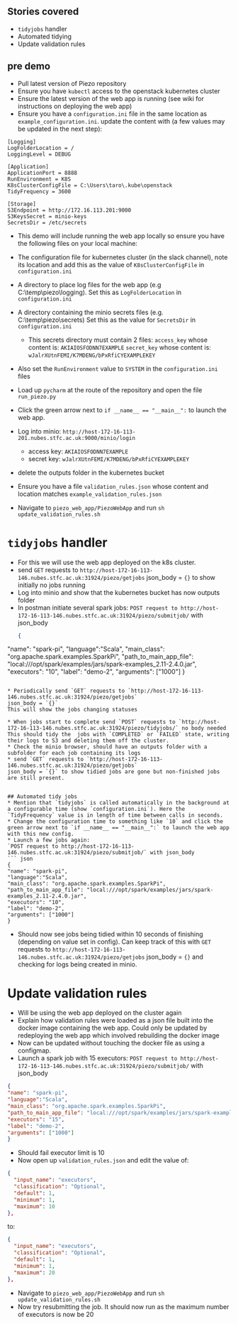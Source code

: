## Stories covered

* `tidyjobs` handler
* Automated tidying
* Update validation rules

## pre demo

* Pull latest version of Piezo repository
* Ensure you have `kubectl` access to the openstack kubernetes cluster
* Ensure the latest version of the web app is running (see wiki for instructions on deploying the web app)
* Ensure you have a `configuration.ini` file in the same location as `example_configuration.ini`.
update the content with (a few values may be updated in the next step):

```
[Logging]
LogFolderLocation = /
LoggingLevel = DEBUG

[Application]
ApplicationPort = 8888
RunEnvironment = K8S
K8sClusterConfigFile = C:\Users\taro\.kube\openstack
TidyFrequency = 3600

[Storage]
S3Endpoint = http://172.16.113.201:9000
S3KeysSecret = minio-keys
SecretsDir = /etc/secrets
```

* This demo will include running the web app locally so ensure you have the following files on your local machine:

- The configuration file for kubernetes cluster (in the slack channel), note its location and add this as the value of `K8sClusterConfigFile` in `configuration.ini`
- A directory to place log files for the web app (e.g C:\temp\piezo\logging\). Set this as `LogFolderLocation` in `configuration.ini`
- A directory containing the minio secrets files (e.g.  C:\temp\piezo\secrets\) Set this as the value for `SecretsDir` in `configuration.ini`
  - This secrets directory must contain 2 files:
      `access_key` whose content is: `AKIAIOSFODNN7EXAMPLE`
      `secret_key` whose content is: `wJalrXUtnFEMI/K7MDENG/bPxRfiCYEXAMPLEKEY`

- Also set the `RunEnvironment` value to `SYSTEM` in the `configuration.ini` files


* Load up `pycharm` at the route of the repository and open the file `run_piezo.py`
* Click the green arrow next to `if __name__ == "__main__":` to launch the web app.

* Log into minio: `http://host-172-16-113-201.nubes.stfc.ac.uk:9000/minio/login`
  - access key: `AKIAIOSFODNN7EXAMPLE`
  - secret key: `wJalrXUtnFEMI/K7MDENG/bPxRfiCYEXAMPLEKEY`
* delete the outputs folder in the kubernetes bucket

*  Ensure you have a file `validation_rules.json` whose content and location matches `example_validation_rules.json`
* Navigate to `piezo_web_app/PiezoWebApp` and run `sh update_validation_rules.sh`

# `tidyjobs` handler

* For this we will use the web app deployed on the k8s cluster.
* send `GET` requests to `http://host-172-16-113-146.nubes.stfc.ac.uk:31924/piezo/getjobs`
json_body = `{}` to show initially no jobs running
* Log into minio and show that the kubernetes bucket has now outputs folder
* In postman initiate several spark jobs:
  `POST request to http://host-172-16-113-146.nubes.stfc.ac.uk:31924/piezo/submitjob/` with json_body
  ``` json
  {
 "name": "spark-pi",
 "language":"Scala",
 "main_class": "org.apache.spark.examples.SparkPi",
 "path_to_main_app_file": "local:///opt/spark/examples/jars/spark-examples_2.11-2.4.0.jar",
 "executors": "10",
 "label": "demo-2",
 "arguments": ["1000"]
  }
  ```

* Periodically send `GET` requests to `http://host-172-16-113-146.nubes.stfc.ac.uk:31924/piezo/getjobs`
json_body = `{}`
This will show the jobs changing statuses

* When jobs start to complete send `POST` requests to `http://host-172-16-113-146.nubes.stfc.ac.uk:31924/piezo/tidyjobs/` no body needed
This should tidy the  jobs with `COMPLETED` or `FAILED` state, writing their logs to S3 and deleting them off the cluster.
* Check the minio browser, should have an outputs folder with a subfolder for each job containing its logs
* send `GET` requests to `http://host-172-16-113-146.nubes.stfc.ac.uk:31924/piezo/getjobs`
json_body = `{}` to show tidied jobs are gone but non-finished jobs are still present.


## Automated tidy jobs
* Mention that `tidyjobs` is called automatically in the background at a configurable time (show `configuration.ini`). Here the `TidyFrequency` value is in length of time between calls in seconds.
* Change the configuration time to something like `10` and click the green arrow next to `if __name__ == "__main__":` to launch the web app with this new config.
* Launch a few jobs again:
`POST request to http://host-172-16-113-146.nubes.stfc.ac.uk:31924/piezo/submitjob/` with json_body
``` json
{
"name": "spark-pi",
"language":"Scala",
"main_class": "org.apache.spark.examples.SparkPi",
"path_to_main_app_file": "local:///opt/spark/examples/jars/spark-examples_2.11-2.4.0.jar",
"executors": "10",
"label": "demo-2",
"arguments": ["1000"]
}
```

* Should now see jobs being tidied within 10 seconds of finishing (depending on value set in config). Can keep track of this with `GET` requests to `http://host-172-16-113-146.nubes.stfc.ac.uk:31924/piezo/getjobs`
json_body = `{}` and checking for logs being created in minio.

# Update validation rules
* Will be using the web app deployed on the cluster again
* Explain how validation rules were loaded as a json file built into the docker image containing the web app. Could only be updated by redeploying the web app which involved rebuilding the docker image
* Now can be updated without touching the docker file as using a configmap.
* Launch a spark job with 15 executors:
`POST request to http://host-172-16-113-146.nubes.stfc.ac.uk:31924/piezo/submitjob/` with json_body
``` json
{
"name": "spark-pi",
"language":"Scala",
"main_class": "org.apache.spark.examples.SparkPi",
"path_to_main_app_file": "local:///opt/spark/examples/jars/spark-examples_2.11-2.4.0.jar",
"executors": "15",
"label": "demo-2",
"arguments": ["1000"]
}
```

* Should fail executor limit is 10
* Now open up `validation_rules.json` and edit the value of:
``` json
{
  "input_name": "executors",
  "classification": "Optional",
  "default": 1,
  "minimum": 1,
  "maximum": 10
},
```
to:
``` json
{
  "input_name": "executors",
  "classification": "Optional",
  "default": 1,
  "minimum": 1,
  "maximum": 20
},
```

* Navigate to `piezo_web_app/PiezoWebApp` and run `sh update_validation_rules.sh`
* Now try resubmitting the job. It should now run as the maximum number of executors is now be 20
